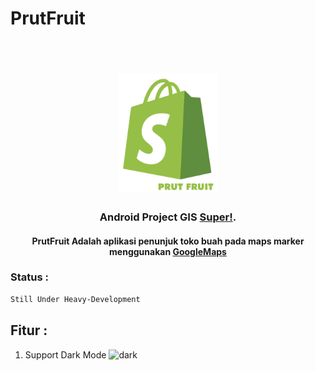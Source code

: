 # PrutFruit
<h1 align="center">
  <br>
  <img src="https://github.com/HotelArtemis/PrutFruit/blob/master/img/logo/SPLASHH.png" alt="Prut" width="160">
</h1>
<h3 align="center">Android Project GIS <a href="https://github.com/HotelArtemis/PrutFruit" target="_blank">Super!</a>.</h3>
<h4 align="center">PrutFruit Adalah aplikasi penunjuk toko buah pada maps marker menggunakan <a href="https://www.google.com/maps">GoogleMaps</a></h4>

### Status :
```sh
Still Under Heavy-Development
````
## Fitur :
1. Support Dark Mode <img src="https://github.com/HotelArtemis/PrutFruit/blob/master/img/dark.png" alt="dark" width="20px;" height="20px">

